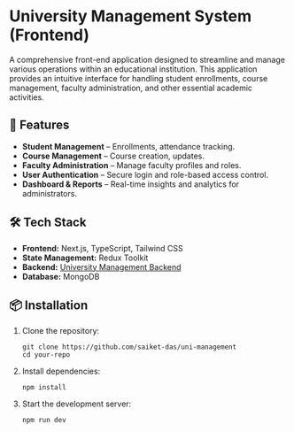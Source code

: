 # University Management System (Frontend)

A comprehensive front-end application designed to streamline and manage various operations within an educational institution. This application provides an intuitive interface for handling student enrollments, course management, faculty administration, and other essential academic activities.

## 🚀 Features

- **Student Management** – Enrollments, attendance tracking.  
- **Course Management** – Course creation, updates.  
- **Faculty Administration** – Manage faculty profiles and roles.  
- **User Authentication** – Secure login and role-based access control.  
- **Dashboard & Reports** – Real-time insights and analytics for administrators.  

## 🛠️ Tech Stack

- **Frontend:** Next.js, TypeScript, Tailwind CSS  
- **State Management:** Redux Toolkit
- **Backend:** [University Management Backend](https://github.com/saiket-das/uni-management-backend)  
- **Database:** MongoDB

## 📦 Installation

1. Clone the repository:  
   ```
   git clone https://github.com/saiket-das/uni-management
   cd your-repo
   ```
2. Install dependencies:
   ``` 
   npm install
   ```

3. Start the development server:
   ```
   npm run dev
   ```
